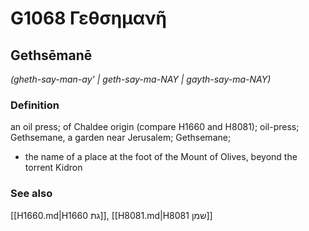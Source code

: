 # G1068 Γεθσημανῆ

## Gethsēmanē

_(gheth-say-man-ay' | geth-say-ma-NAY | gayth-say-ma-NAY)_

### Definition

an oil press; of Chaldee origin (compare H1660 and H8081); oil-press; Gethsemane, a garden near Jerusalem; Gethsemane; 

- the name of a place at the foot of the Mount of Olives, beyond the torrent Kidron

### See also

[[H1660.md|H1660 גת]], [[H8081.md|H8081 שמן]]
